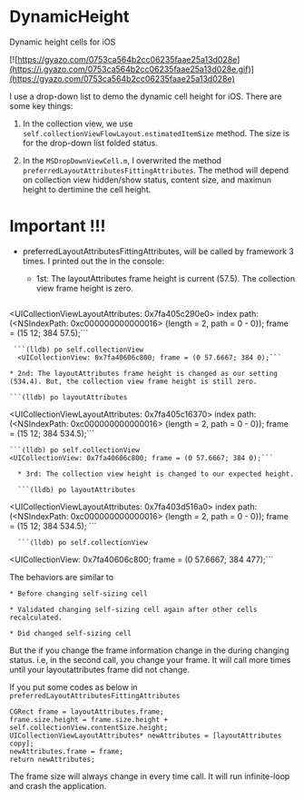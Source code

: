 # DynamicHeight
Dynamic height cells for iOS

[![https://gyazo.com/0753ca564b2cc06235faae25a13d028e](https://i.gyazo.com/0753ca564b2cc06235faae25a13d028e.gif)](https://gyazo.com/0753ca564b2cc06235faae25a13d028e)

I use a drop-down list to demo the dynamic cell height for iOS. There are some key things:

1. In the collection view, we use ```self.collectionViewFlowLayout.estimatedItemSize``` method. The size is for the drop-down list folded status.

2. In the ```MSDropDownViewCell.m```, I overwrited the method ```preferredLayoutAttributesFittingAttributes```. The method will depend on collection view hidden/show status, content size, and maximun height to dertimine the cell height.

# Important !!!

* preferredLayoutAttributesFittingAttributes, will be called by framework 3 times. I printed out the in the console:
    * 1st: The layoutAttributes frame height is current (57.5). The collection view frame height is zero.
    
     ```(lldb) po layoutAttributes 
<UICollectionViewLayoutAttributes: 0x7fa405c290e0> index path: (<NSIndexPath: 0xc000000000000016> {length = 2, path = 0 - 0}); frame = (15 12; 384 57.5);``` 

     ```(lldb) po self.collectionView
      <UICollectionView: 0x7fa40606c800; frame = (0 57.6667; 384 0);```

    * 2nd: The layoutAttributes frame height is changed as our setting (534.4). But, the collection view frame height is still zero.
     
    ```(lldb) po layoutAttributes
<UICollectionViewLayoutAttributes: 0x7fa405c16370> index path: (<NSIndexPath: 0xc000000000000016> {length = 2, path = 0 - 0}); frame = (15 12; 384 534.5);```

    ```(lldb) po self.collectionView
    <UICollectionView: 0x7fa40606c800; frame = (0 57.6667; 384 0);```

      * 3rd: The collection view height is changed to our expected height.
      
      ```(lldb) po layoutAttributes
<UICollectionViewLayoutAttributes: 0x7fa403d516a0> index path: (<NSIndexPath: 0xc000000000000016> {length = 2, path = 0 - 0}); frame = (15 12; 384 534.5); ```

      ```(lldb) po self.collectionView
<UICollectionView: 0x7fa40606c800; frame = (0 57.6667; 384 477);```


The behaviors are similar to 

    * Before changing self-sizing cell
    
    * Validated changing self-sizing cell again after other cells recalculated.
    
    * Did changed self-sizing cell

But the if you change the frame information change in the during changing status. i.e, in the second call, you change your frame. It will call more times until your layoutattributes frame did not change.

If you put some codes as below in ```preferredLayoutAttributesFittingAttributes```

```
CGRect frame = layoutAttributes.frame;
frame.size.height = frame.size.height + self.collectionView.contentSize.height;
UICollectionViewLayoutAttributes* newAttributes = [layoutAttributes copy];
newAttributes.frame = frame;
return newAttributes;
```

The frame size will always change in every time call. It will run infinite-loop and crash the application.
